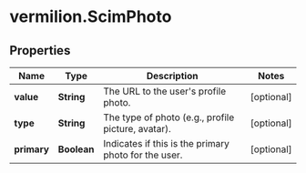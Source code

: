 # vermilion.ScimPhoto

## Properties

Name | Type | Description | Notes
------------ | ------------- | ------------- | -------------
**value** | **String** | The URL to the user&#39;s profile photo. | [optional] 
**type** | **String** | The type of photo (e.g., profile picture, avatar). | [optional] 
**primary** | **Boolean** | Indicates if this is the primary photo for the user. | [optional] 


